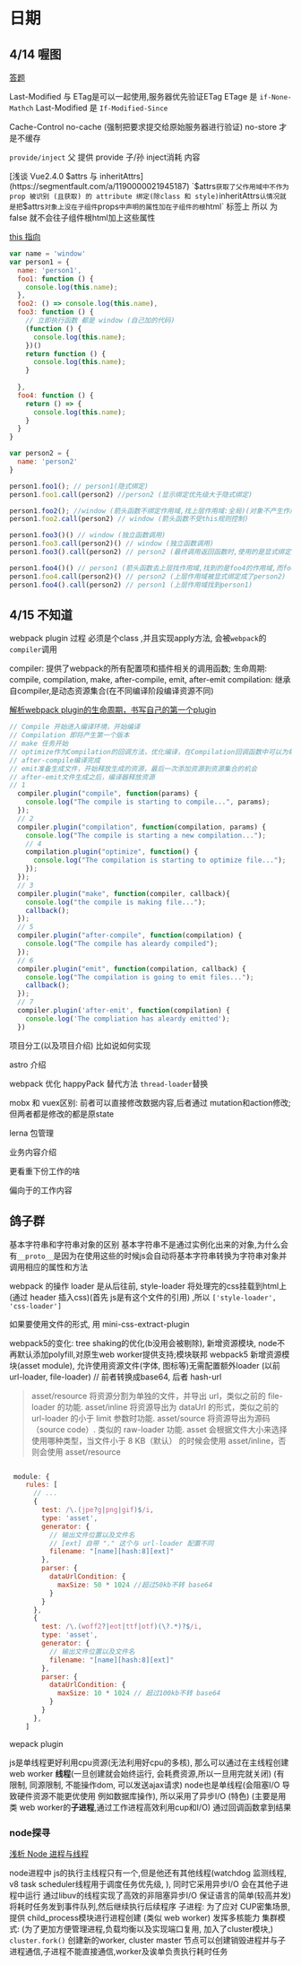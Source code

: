 # 日期

## 4/14 喔图

[答题](https://ks.wjx.top/wjx/join/complete.aspx?activityid=OgrSdLf&joinid=112561923771&sojumpindex=580&tvd=6oGuorq91oc%3d&costtime=2593&comsign=7BE1DE6C90C5C99B45AFB5504FE7CFA74C09690D&s=&nw=1)

Last-Modified 与 ETag是可以一起使用,服务器优先验证ETag
ETage 是 `if-None-Mathch`
Last-Modified 是 `If-Modified-Since`

[](https://developer.mozilla.org/zh-CN/docs/Web/HTTP/Headers/Cache-Control)
Cache-Control
no-cache (强制把要求提交给原始服务器进行验证)
no-store 才是不缓存

`provide/inject`
父 提供 provide
子/孙 inject消耗 内容

[浅谈 Vue2.4.0 $attrs 与 inheritAttrs](https://segmentfault.com/a/1190000021945187)
`$attrs`
获取了父作用域中不作为 prop 被识别 (且获取) 的 attribute 绑定(除class 和 style)
`inheritAttrs`
认情况就是把 `$attrs` 对象上没在子组件 `props` 中声明的属性加在子组件的根 `html` 标签上
所以 为 false 就不会往子组件根html加上这些属性

[this 指向](https://www.cyjclub.top/archives/javascript%E5%87%BD%E6%95%B0%E7%9A%84this%E6%8C%87%E5%90%91)

```js
var name = 'window'
var person1 = {
  name: 'person1',
  foo1: function () {
    console.log(this.name);
  },
  foo2: () => console.log(this.name),
  foo3: function () {
    // 立即执行函数 都是 window (自己加的代码)
    (function () {
      console.log(this.name);
    })()
    return function () {
      console.log(this.name);
    }
    
  },
  foo4: function () {
    return () => {
      console.log(this.name);
    }
  }
}

var person2 = {
  name: 'person2'
}

person1.foo1(); // person1(隐式绑定)
person1.foo1.call(person2) //person2 (显示绑定优先级大于隐式绑定)

person1.foo2(); //window (箭头函数不绑定作用域,找上层作用域:全局)(对象不产生作用域)
person1.foo2.call(person2) // window (箭头函数不受this规则控制)

person1.foo3()() // window (独立函数调用)
person1.foo3.call(person2)() // window (独立函数调用)
person1.foo3().call(person2) // person2 (最终调用返回函数时,使用的是显式绑定)

person1.foo4()() // person1 (箭头函数去上层找作用域,找到的是foo4的作用域,而foo4我们是通过person1隐式调用的)
person1.foo4.call(person2)() // person2 (上层作用域被显式绑定成了person2)
person1.foo4().call(person2) // person1 (上层作用域找到person1)
```

## 4/15 不知道

webpack plugin 过程
必须是个class ,并且实现apply方法, 会被`webpack`的`compiler`调用

compiler: 提供了webpack的所有配置项和插件相关的调用函数; 生命周期: compile, compilation, make, after-compile, emit, after-emit
compilation: 继承自compiler,是动态资源集合(在不同编译阶段编译资源不同)

[解析webpack plugin的生命周期，书写自己的第一个plugin](https://beacelee.com/2018-01-18-%E8%A7%A3%E6%9E%90webpack%20plugin%E7%9A%84%E7%94%9F%E5%91%BD%E5%91%A8%E6%9C%9F%EF%BC%8C%E4%B9%A6%E5%86%99%E8%87%AA%E5%B7%B1%E7%9A%84%E7%AC%AC%E4%B8%80%E4%B8%AAplugin/)

```js
// Compile 开始进入编译环境，开始编译
// Compilation 即将产生第一个版本
// make 任务开始
// optimize作为Compilation的回调方法，优化编译，在Compilation回调函数中可以为每一个新的编译绑定回调。
// after-compile编译完成
// emit准备生成文件，开始释放生成的资源，最后一次添加资源到资源集合的机会
// after-emit文件生成之后，编译器释放资源
// 1
  compiler.plugin("compile", function(params) {
    console.log("The compile is starting to compile...", params);
  });
  // 2
  compiler.plugin("compilation", function(compilation, params) {
    console.log("The compile is starting a new compilation...");
    // 4
    compilation.plugin("optimize", function() {
      console.log("The compilation is starting to optimize file...");
    });
  });
  // 3
  compiler.plugin("make", function(compiler, callback){
    console.log("the compile is making file...");
    callback();
  });
  // 5
  compiler.plugin("after-compile", function(compilation) {
    console.log("The compile has aleardy compiled");
  });
  // 6
  compiler.plugin("emit", function(compilation, callback) {
    console.log("The compilation is going to emit files...");
    callback();
  });
  // 7
  compiler.plugin('after-emit', function(compilation) {
    console.log('The compliation has aleardy emitted');
  })
```

项目分工(以及项目介绍) 比如说如何实现

astro 介绍

webpack 优化
happyPack 替代方法 `thread-loader`替换

mobx 和 vuex区别: 前者可以直接修改数据内容,后者通过 mutation和action修改; 但两者都是修改的都是原state

lerna 包管理

业务内容介绍

更看重下份工作的啥

偏向于的工作内容

## 鸽子群

基本字符串和字符串对象的区别
基本字符串不是通过实例化出来的对象,为什么会有`__proto__`是因为在使用这些的时候js会自动将基本字符串转换为字符串对象并调用相应的属性和方法

webpack 的操作
loader 是从后往前,  style-loader 将处理完的css挂载到html上(通过 header 插入css)(首先 js是有这个文件的引用) ,所以  `['style-loader', 'css-loader']`

如果要使用文件的形式, 用 mini-css-extract-plugin

webpack5的变化: tree shaking的优化(b没用会被剔除), 新增资源模块, node不再默认添加polyfill,对原生web worker提供支持;模块联邦
webpack5 新增资源模块(asset module), 允许使用资源文件(字体, 图标等)无需配置额外loader (以前 url-loader, file-loader) // 前者转换成base64, 后者 hash-url

> asset/resource 将资源分割为单独的文件，并导出 url，类似之前的 file-loader 的功能.
> asset/inline 将资源导出为 dataUrl 的形式，类似之前的 url-loader 的小于 limit 参数时功能.
> asset/source 将资源导出为源码（source code）. 类似的 raw-loader 功能.
> asset 会根据文件大小来选择使用哪种类型，当文件小于 8 KB（默认） 的时候会使用 asset/inline，否则会使用 asset/resource

```js

 module: { 
    rules: [
      // ... 
      {
        test: /\.(jpe?g|png|gif)$/i,
        type: 'asset',
        generator: {
          // 输出文件位置以及文件名
          // [ext] 自带 "." 这个与 url-loader 配置不同
          filename: "[name][hash:8][ext]"
        },
        parser: {
          dataUrlCondition: {
            maxSize: 50 * 1024 //超过50kb不转 base64
          }
        }
      },
      {
        test: /\.(woff2?|eot|ttf|otf)(\?.*)?$/i,
        type: 'asset',
        generator: {
          // 输出文件位置以及文件名
          filename: "[name][hash:8][ext]"
        },
        parser: {
          dataUrlCondition: {
            maxSize: 10 * 1024 // 超过100kb不转 base64
          }
        }
      },
    ]
```

wepack plugin

js是单线程更好利用cpu资源(无法利用好cpu的多核), 那么可以通过在主线程创建 web worker **线程**(一旦创建就会始终运行, 会耗费资源,所以一旦用完就关闭) (有限制, 同源限制, 不能操作dom, 可以发送ajax请求)
node也是单线程(会阻塞I/O 导致硬件资源不能更优使用 例如数据库操作), 所以采用了异步I/O (特色) (主要是用类 web worker的**子进程**,通过工作进程高效利用cup和I/O) 通过回调函数拿到结果

### node探寻

[浅析 Node 进程与线程](https://www.zoo.team/article/node-process-thread)

node进程中 js的执行主线程只有一个,但是他还有其他线程(watchdog 监测线程, v8 task scheduler线程用于调度任务优先级, ),  同时它采用异步I/O 会在其他子进程中运行
通过libuv的线程实现了高效的非阻塞异步I/O 保证语言的简单(较高并发) 将耗时任务发到事件队列,然后继续执行后续程序
子进程: 为了应对 CUP密集场景,提供 child_process模块进行进程创建 (类似 web worker) 发挥多核能力
集群模式: (为了更加方便管理进程,负载均衡以及实现端口复用, 加入了cluster模块,) `cluster.fork()` 创建新的worker, cluster master 节点可以创建销毁进程并与子进程通信,子进程不能直接通信,worker及诶单负责执行耗时任务
